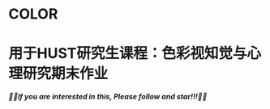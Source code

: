 # COLOR
# 用于HUST研究生课程：色彩视知觉与心理研究期末作业

***🎈🎈If you are interested in this, Please follow and star!!!🎈🎈***
